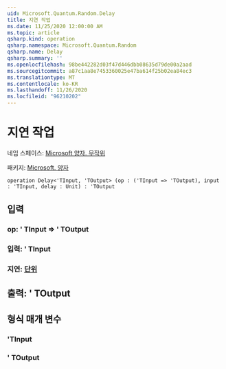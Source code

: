 ```yaml
---
uid: Microsoft.Quantum.Random.Delay
title: 지연 작업
ms.date: 11/25/2020 12:00:00 AM
ms.topic: article
qsharp.kind: operation
qsharp.namespace: Microsoft.Quantum.Random
qsharp.name: Delay
qsharp.summary: ''
ms.openlocfilehash: 98be442282d03f47d446dbb08635d79de00a2aad
ms.sourcegitcommit: a87c1aa8e7453360025e47ba614f25b02ea84ec3
ms.translationtype: MT
ms.contentlocale: ko-KR
ms.lasthandoff: 11/26/2020
ms.locfileid: "96210202"
---
```

# <a name="delay-operation"></a>지연 작업

네임 스페이스: [Microsoft 양자. 무작위](xref:Microsoft.Quantum.Random)

패키지: [Microsoft. 양자](https://nuget.org/packages/Microsoft.Quantum.QSharp.Core)




```qsharp
operation Delay<'TInput, 'TOutput> (op : ('TInput => 'TOutput), input : 'TInput, delay : Unit) : 'TOutput
```


## <a name="input"></a>입력

### <a name="op--tinput--toutput"></a>op: ' TInput => ' TOutput 




### <a name="input--tinput"></a>입력: ' TInput




### <a name="delay--unit"></a>지연: [단위](xref:microsoft.quantum.lang-ref.unit)





## <a name="output--toutput"></a>출력: ' TOutput



## <a name="type-parameters"></a>형식 매개 변수

### <a name="tinput"></a>'TInput


### <a name="toutput"></a>' TOutput

